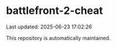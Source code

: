 # battlefront-2-cheat

Last updated: 2025-06-23 17:02:26

This repository is automatically maintained.
